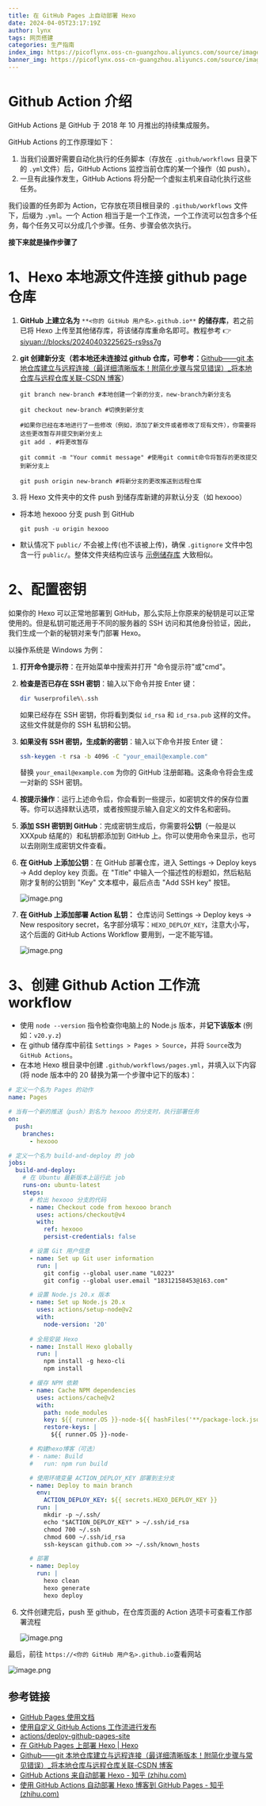 ```yaml
---
title: 在 GitHub Pages 上自动部署 Hexo
date: 2024-04-05T23:17:19Z
author: lynx
tags: 网页搭建
categories: 生产指南
index_img: https://picoflynx.oss-cn-guangzhou.aliyuncs.com/source/images/siyuanpic/20240405230721.png
banner_img: https://picoflynx.oss-cn-guangzhou.aliyuncs.com/source/images/siyuanpic/20240405230721.png
---
```


# Github Action 介绍

GitHub Actions 是 GitHub 于 2018 年 10 月推出的持续集成服务。

GitHub Actions 的工作原理如下：

1. 当我们设置好需要自动化执行的任务脚本（存放在 `.github/workflows`​ 目录下的 `.yml`​ 文件）后，GitHub Actions 监控当前仓库的某一个操作（如 push）。
2. 一旦有此操作发生，GitHub Actions 将分配一个虚拟主机来自动化执行这些任务。

我们设置的任务即为 Action，它存放在项目根目录的 `.github/workflows`​ 文件下，后缀为 `.yml`​。一个 Action 相当于是一个工作流，一个工作流可以包含多个任务，每个任务又可以分成几个步骤。任务、步骤会依次执行。

**接下来就是操作步骤了**

# 1、Hexo 本地源文件连接 github page 仓库

1. **GitHub 上建立名为**  `**<你的 GitHub 用户名>.github.io**` **的储存库**，若之前已将 Hexo 上传至其他储存库，将该储存库重命名即可。教程参考 👉[siyuan://blocks/20240403225625-rs9ss7g](siyuan://blocks/20240403225625-rs9ss7g)
2. **git 创建新分支（若本地还未连接过 github 仓库，可参考：**​[Github——git 本地仓库建立与远程连接（最详细清晰版本！附简化步骤与常见错误）_将本地仓库与远程仓库关联-CSDN 博客](https://blog.csdn.net/qq_29493173/article/details/113094143)）

   ```git
   git branch new-branch #本地创建一个新的分支，new-branch为新分支名
   
   git checkout new-branch #切换到新分支
   
   #如果你已经在本地进行了一些修改（例如，添加了新文件或者修改了现有文件），你需要将这些更改暂存并提交到新分支上
   git add . #将更改暂存
   
   git commit -m "Your commit message" #使用git commit命令将暂存的更改提交到新分支上
   
   git push origin new-branch #将新分支的更改推送到远程仓库
   ```
3. 将 Hexo 文件夹中的文件 push 到储存库新建的非默认分支（如 hexooo）

* 将本地 hexooo 分支 push 到 GitHub

  ```
  git push -u origin hexooo
  ```
* 默认情况下 `public/`​ 不会被上传(也不该被上传)，确保 `.gitignore`​ 文件中包含一行 `public/`​。整体文件夹结构应该与 [示例储存库](https://github.com/hexojs/hexo-starter) 大致相似。

# 2、配置密钥

如果你的 Hexo 可以正常地部署到 GitHub，那么实际上你原来的秘钥是可以正常使用的。但是私钥可能还用于不同的服务器的 SSH 访问和其他身份验证，因此，我们生成一个新的秘钥对来专门部署 Hexo。

以操作系统是 Windows 为例：

1. **打开命令提示符**：在开始菜单中搜索并打开 "命令提示符"或"cmd"。
2. **检查是否已存在 SSH 密钥**：输入以下命令并按 Enter 键：

   ```bash
   dir %userprofile%\.ssh
   ```

   如果已经存在 SSH 密钥，你将看到类似 `id_rsa`​ 和 `id_rsa.pub`​ 这样的文件。这些文件就是你的 SSH 私钥和公钥。
3. **如果没有 SSH 密钥，生成新的密钥**：输入以下命令并按 Enter 键：

   ```bash
   ssh-keygen -t rsa -b 4096 -C "your_email@example.com"
   ```

   替换 `your_email@example.com`​ 为你的 GitHub 注册邮箱。这条命令将会生成一对新的 SSH 密钥。
4. **按提示操作**：运行上述命令后，你会看到一些提示，如密钥文件的保存位置等。你可以选择默认选项，或者按照提示输入自定义的文件名和密码。
5. **添加 SSH 密钥到 GitHub**：完成密钥生成后，你需要将**公钥**（一般是以 XXXpub 结尾的）和私钥都添加到 GitHub 上。你可以使用命令来显示，也可以去刚刚生成密钥文件查看。
6. **在 GitHub 上添加公钥**：在 GitHub 部署仓库，进入 Settings -> Deploy keys -> Add deploy key 页面。在 "Title" 中输入一个描述性的标题如，然后粘贴刚才复制的公钥到 "Key" 文本框中，最后点击 "Add SSH key" 按钮。

   ![image.png](https://picoflynx.oss-cn-guangzhou.aliyuncs.com/source/images/siyuanpic/20240405222023.png "Deploy keys页面")
7. **在 GitHub 上添加部署 Action 私钥：** 仓库访问 Settings -> Deploy keys -> New respository secret，名字部分填写：`HEXO_DEPLOY_KEY`​，注意大小写，这个后面的 GitHub Actions Workflow 要用到，一定不能写错。

   ![image.png](https://picoflynx.oss-cn-guangzhou.aliyuncs.com/source/images/siyuanpic/20240405222337.png "Action secret页面")

# 3、创建 Github Action 工作流 workflow

* 使用 `node --version`​ 指令检查你电脑上的 Node.js 版本，并**记下该版本** (例如：`v20.y.z`​)
* 在 github 储存库中前往 `Settings > Pages > Source`​，并将 `Source`​ 改为 `GitHub Actions`​。
* 在本地 Hexo 根目录中创建 `.github/workflows/pages.yml`​，并填入以下内容 (将 node 版本中的 20 替换为第一个步骤中记下的版本)：

```yml
# 定义一个名为 Pages 的动作
name: Pages

# 当有一个新的推送（push）到名为 hexooo 的分支时，执行部署任务
on:
  push:
    branches:
      - hexooo

# 定义一个名为 build-and-deploy 的 job
jobs:
  build-and-deploy:
    # 在 Ubuntu 最新版本上运行此 job
    runs-on: ubuntu-latest
    steps:
      # 检出 hexooo 分支的代码
      - name: Checkout code from hexooo branch
        uses: actions/checkout@v4
        with:
          ref: hexooo
          persist-credentials: false

      # 设置 Git 用户信息
      - name: Set up Git user information
        run: |
          git config --global user.name "L0223"
          git config --global user.email "18312158453@163.com"

      # 设置 Node.js 20.x 版本
      - name: Set up Node.js 20.x
        uses: actions/setup-node@v2
        with:
          node-version: '20'
  
      # 全局安装 Hexo
      - name: Install Hexo globally
        run: |
          npm install -g hexo-cli
          npm install

      # 缓存 NPM 依赖
      - name: Cache NPM dependencies
        uses: actions/cache@v2
        with:
          path: node_modules
          key: ${{ runner.OS }}-node-${{ hashFiles('**/package-lock.json') }}
          restore-keys: |
            ${{ runner.OS }}-node-

      # 构建hexo博客（可选）
      # - name: Build
      #   run: npm run build

      # 使用环境变量 ACTION_DEPLOY_KEY 部署到主分支
      - name: Deploy to main branch
        env:
          ACTION_DEPLOY_KEY: ${{ secrets.HEXO_DEPLOY_KEY }}
        run: |
          mkdir -p ~/.ssh/
          echo "$ACTION_DEPLOY_KEY" > ~/.ssh/id_rsa
          chmod 700 ~/.ssh
          chmod 600 ~/.ssh/id_rsa
          ssh-keyscan github.com >> ~/.ssh/known_hosts

      # 部署
      - name: Deploy
        run: |
          hexo clean
          hexo generate
          hexo deploy
```

6. 文件创建完后，push 至 github，在仓库页面的 Action 选项卡可查看工作部署流程

   ![image.png](https://picoflynx.oss-cn-guangzhou.aliyuncs.com/source/images/siyuanpic/20240405230309.png "Action部署页面")

最后，前往 `https://<你的 GitHub 用户名>.github.io`​ 查看网站

![image.png](https://picoflynx.oss-cn-guangzhou.aliyuncs.com/source/images/siyuanpic/20240405230721.png "部署成功")

## 参考链接

* [GitHub Pages 使用文档](https://docs.github.com/zh/pages)
* [使用自定义 GitHub Actions 工作流进行发布](https://docs.github.com/zh/pages/getting-started-with-github-pages/configuring-a-publishing-source-for-your-github-pages-site#%E4%BD%BF%E7%94%A8%E8%87%AA%E5%AE%9A%E4%B9%89-github-actions-%E5%B7%A5%E4%BD%9C%E6%B5%81%E8%BF%9B%E8%A1%8C%E5%8F%91%E5%B8%83)
* [actions/deploy-github-pages-site](https://github.com/marketplace/actions/deploy-github-pages-site)
* [在 GitHub Pages 上部署 Hexo | Hexo](https://hexo.io/zh-cn/docs/github-pages)
* [Github——git 本地仓库建立与远程连接（最详细清晰版本！附简化步骤与常见错误）_将本地仓库与远程仓库关联-CSDN 博客](https://blog.csdn.net/qq_29493173/article/details/113094143)
* [GitHub Actions 来自动部署 Hexo - 知乎 (zhihu.com)](https://zhuanlan.zhihu.com/p/170563000)
* [使用 GitHub Actions 自动部署 Hexo 博客到 GitHub Pages - 知乎 (zhihu.com)](https://zhuanlan.zhihu.com/p/161969042#:~:text=%E4%BD%BF%E7%94%A8%20GitHub%20Actions%20%E8%87%AA%E5%8A%A8%E9%83%A8%E7%BD%B2%20Hexo%20%E5%8D%9A%E5%AE%A2%E5%88%B0%20GitHub%20Pages,%E5%BC%80%E5%8F%91%E6%BA%90%E7%A0%81%E3%80%82%20...%203%20%E9%83%A8%E7%BD%B2%20%E6%9C%80%E5%90%8E%EF%BC%8C%E6%88%91%E4%BB%AC%E5%8F%AA%E9%9C%80%E8%A6%81%E5%B0%86%E6%BA%90%E7%A0%81%E6%8E%A8%E9%80%81%E5%88%B0%E6%8C%87%E5%AE%9A%E5%88%86%E6%94%AF%EF%BC%8CGitHub%20Actions%20%E5%B0%B1%E4%BC%9A%E8%87%AA%E5%8A%A8%E5%B8%AE%E6%88%91%E4%BB%AC%E9%83%A8%E7%BD%B2%E9%A1%B9%E7%9B%AE%E5%95%A6%E3%80%82%20)

‍
